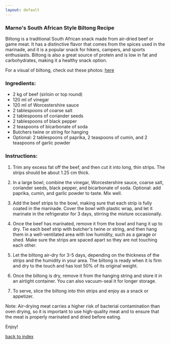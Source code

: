 ```yaml
---
layout: default
---
```


### Marno's South African Style Biltong Recipe
Biltong is a traditional South African snack made from air-dried beef or game meat. It has a distinctive flavor that comes from the spices used in the marinade, and it is a popular snack for hikers, campers, and sports enthusiasts. Biltong is also a great source of protein and is low in fat and carbohydrates, making it a healthy snack option.

For a visual of biltong, check out these photos: [here](https://www.google.com/search?q=biltong&rlz=1C5CHFA_enUS747US747&source=lnms&tbm=isch&sa=X&ved=0ahUKEwiUu9XzwNXyAhUJyDgGHV6lBZMQ_AUIBigB&biw=1366&bih=657)

### Ingredients:
- 2 kg of beef (sirloin or top round)
- 120 ml of vinegar
- 120 ml of Worcestershire sauce
- 2 tablespoons of coarse salt
- 2 tablespoons of coriander seeds
- 2 tablespoons of black pepper
- 2 teaspoons of bicarbonate of soda
- Butchers twine or string for hanging
- Optional: 2 tablespoons of paprika, 2 teaspoons of cumin, and 2 teaspoons of garlic powder

### Instructions:
1. Trim any excess fat off the beef, and then cut it into long, thin strips. The strips should be about 1.25 cm thick.

2. In a large bowl, combine the vinegar, Worcestershire sauce, coarse salt, coriander seeds, black pepper, and bicarbonate of soda. Optional: add paprika, cumin, and garlic powder to taste. Mix well.

3. Add the beef strips to the bowl, making sure that each strip is fully coated in the marinade. Cover the bowl with plastic wrap, and let it marinate in the refrigerator for 3 days, stirring the mixture occasionally.

4. Once the beef has marinated, remove it from the bowl and hang it up to dry. Tie each beef strip with butcher's twine or string, and then hang them in a well-ventilated area with low humidity, such as a garage or shed. Make sure the strips are spaced apart so they are not touching each other.

5. Let the biltong air-dry for 3-5 days, depending on the thickness of the strips and the humidity in your area. The biltong is ready when it is firm and dry to the touch and has lost 50% of its original weight.

6. Once the biltong is dry, remove it from the hanging string and store it in an airtight container. You can also vacuum-seal it for longer storage.

7. To serve, slice the biltong into thin strips and enjoy as a snack or appetizer.

Note: Air-drying meat carries a higher risk of bacterial contamination than oven drying, so it is important to use high-quality meat and to ensure that the meat is properly marinated and dried before eating.

Enjoy!

<!--
Keep this link to return to the index
-->
[back to index](../)
